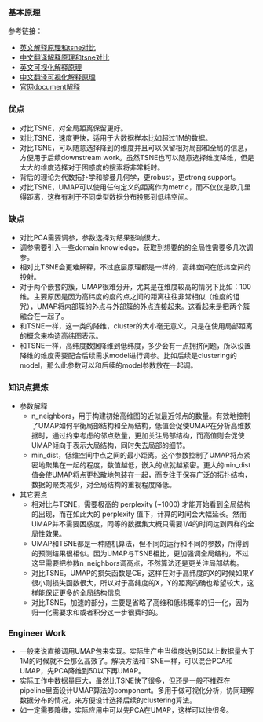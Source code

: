 
### 基本原理
参考链接：
- [英文解释原理和tsne对比](https://towardsdatascience.com/how-exactly-umap-works-13e3040e1668)
- [中文翻译解释原理和tsne对比](https://zhuanlan.zhihu.com/p/150788883)
- [英文可视化解释原理](https://pair-code.github.io/understanding-umap/)
- [中文翻译可视化解释原理](https://zhuanlan.zhihu.com/p/352461768)
- [官网document解释](https://umap-learn.readthedocs.io/en/latest/)
### 优点
- 对比TSNE，对全局距离保留更好。
- 对比TSNE，速度更快，适用于大数据样本比如超过1M的数据。
- 对比TSNE，可以随意选择降到的维度并且可以保留相对局部和全局的信息，方便用于后续downstream work。虽然TSNE也可以随意选择维度降维，但是太大的维度选择对于困惑度的搜索将非常耗时。
- 背后的理论为代数拓扑学和黎曼几何学，更robust，更strong support。
- 对比TSNE，UMAP可以使用任何定义的距离作为metric，而不仅仅是欧几里得距离，这样有利于不同类型数据分布投影到低纬空间。
### 缺点
- 对比PCA需要调参，参数选择对结果影响很大。
- 调参需要引入一些domain knowledge，获取到想要的的全局性需要多几次调参。
- 相对比TSNE会更难解释，不过底层原理都是一样的，高纬空间在低纬空间的投射。
- 对于两个嵌套的簇，UMAP很难分开，尤其是在维度较高的情况下比如：100维。主要原因是因为高纬度的度的点之间的距离往往非常相似（维度的诅咒），UMAP将内部簇的外点与外部簇的外点连接起来。这看起来是把两个簇融合在一起了。
- 和TSNE一样，这一类的降维，cluster的大小毫无意义，只是在使用局部距离的概念来构造高纬图表示。
- 和TSNE一样，高纬度数据降维到低纬度，多少会有一点拥挤问题，所以设置降维的维度需要配合后续需求model进行调参。比如后续是clustering的model，那么此参数可以和后续的model参数放在一起调。
### 知识点提炼
- 参数解释
  - n_neighbors，用于构建初始高维图的近似最近邻点的数量。有效地控制了UMAP如何平衡局部结构和全局结构，低值会促使UMAP在分析高维数据时，通过约束考虑的邻点数量，更加关注局部结构，而高值则会促使UMAP倾向于表示大局结构，同时失去局部的细节。
  - min_dist，低维空间中点之间的最小距离。这个参数控制了UMAP将点紧密地聚集在一起的程度，数值越低，嵌入的点就越紧密。更大的min_dist值会使UMAP将点更松散地包装在一起，而专注于保存广泛的拓扑结构，数据的聚类减少，对全局结构的重视程度降低。
- 其它要点 
  - 相对比与TSNE，需要极高的 perplexity (~1000) 才能开始看到全局结构的出现，而在如此大的 perplexity 值下，计算的时间会大幅延长。然而UMAP并不需要困惑度，同等的数据集大概只需要1/4的时间达到同样的全局性效果。
  - UMAP和TSNE都是一种随机算法，但不同的运行和不同的参数，所得到的预测结果很相似。因为UMAP与TSNE相比，更加强调全局结构，不过这里需要把参数n_neighbors调高点，不然算法还是更关注局部结构。
  - 对比TSNE，UMAP的损失函数是CE，这样在对于高纬度的X的时候如果Y很小则损失函数很大，所以对于高纬度的X，Y的距离的确也希望较大，这样能保证更多的全局结构信息
  - 对比TSNE，加速的部分，主要是省略了高维和低纬概率的归一化，因为归一化需要求和或者积分这一步很费时的。
### Engineer Work
- 一般来说直接调用UMAP包来实现。实际生产中当维度达到50以上数据量大于1M的时候就不会那么高效了。解决方法和TSNE一样，可以混合PCA和UMAP，先PCA降维到50以下再UMAP。
- 实际工作中数据量巨大，虽然比TSNE快了很多，但还是一般不推荐在pipeline里面设计UMAP算法的component。多用于做可视化分析，协同理解数据分布的情况，来方便设计选择后续的clustering算法。
- 如一定需要降维，实际应用中可以先PCA在UMAP，这样可以快很多。